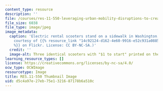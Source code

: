 ```yaml
---
content_type: resource
description: ''
file: /courses/res-11-550-leveraging-urban-mobility-disruptions-to-create-better-cities-spring-2021/d5c4a97e27eb75e1321687178b6a510c_RES-11-550s21-th.jpg
file_size: 6038
file_type: image/jpeg
image_metadata:
  caption: 'Electric rental scooters stand on a sidewalk in Washington, DC. (Photo
    courtesy of {{% resource_link "14c92124-d162-4e60-9916-e52c931a0885" "Adam Fagen"
    %}} on Flickr. License: CC BY-NC-SA.)'
  credit: ''
  image-alt: Three identical scooters with "$1 to start" printed on them
learning_resource_types: []
license: https://creativecommons.org/licenses/by-nc-sa/4.0/
ocw_type: OCWImage
resourcetype: Image
title: RES.11-550 Thumbnail Image
uid: d5c4a97e-27eb-75e1-3216-87178b6a510c
---
```

